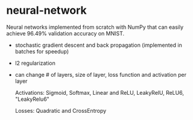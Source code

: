 # neural-network

Neural networks implemented from scratch with NumPy that can easily achieve 96.49% validation accuracy on MNIST.

- stochastic gradient descent and back propagation (implemented in batches for speedup)
- l2 regularization
- can change # of layers, size of layer, loss function and activation per layer

  Activations: Sigmoid, Softmax, Linear and ReLU, LeakyRelU, ReLU6, "LeakyRelu6"
  
  Losses: Quadratic and CrossEntropy
